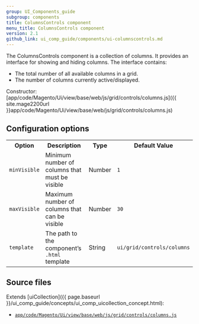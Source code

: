 ```yaml
---
group: UI_Components_guide
subgroup: components
title: ColumnsControls component
menu_title: ColumnsControls component
version: 2.1
github_link: ui_comp_guide/components/ui-columnscontrols.md
---
```


The ColumnsControls component is a collection of columns. It provides an interface for showing and hiding columns. The interface contains:

* The total number of all available columns in a grid.
* The number of columns currently active/displayed.

Constructor: [app/code/Magento/Ui/view/base/web/js/grid/controls/columns.js]({{ site.mage2200url }}app/code/Magento/Ui/view/base/web/js/grid/controls/columns.js)

## Configuration options

<table>
  <tr>
    <th>Option</th>
    <th>Description</th>
    <th>Type</th>
    <th>Default Value</th>
  </tr>
  <tr>
    <td><code>minVisible</code></td>
    <td>Minimum number of columns that must be visible</td>
    <td>Number</td>
    <td><code>1</code></td>
  </tr>
  <tr>
    <td><code>maxVisible</code></td>
    <td>Maximum number of columns that can be visible</td>
    <td>Number</td>
    <td><code>30</code></td>
  </tr>
  <tr>
    <td><code>template</code></td>
    <td>The path to the component’s <code>.html</code> template</td>
    <td>String</td>
    <td><code>ui/grid/controls/columns</code></td>
  </tr>
</table>

## Source files

Extends [uiCollection]({{ page.baseurl }}/ui_comp_guide/concepts/ui_comp_uicollection_concept.html):
- [`app/code/Magento/Ui/view/base/web/js/grid/controls/columns.js`](https://github.com/magento/magento2ce/blob/2.1/app/code/Magento/Ui/view/base/web/js/grid/controls/columns.js)
